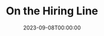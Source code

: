 ---
title: On the Hiring Line
date: 2023-09-08T00:00:00
opening_date: 1929-01-08
closing_date: 1929-01-09
layout: productions
program:
Theatre: Theatre Jacksonville
cast:
- Mrs. Ritchie: Daisy Bowden Stephens
- William Capron: Douglas Haygood
- Steve Mack: J. Karst Connell
- Ritchie: J.H. Pratt
- Pansy: Margaret Holmes
- Dorothy: Olive Rosenquist
- Sherman Fessenden: Philip Devlin
- Ronald Oliver: Ralph M. Anderson
- Rosalind: Winifred Snowden
crew:
- Director: Paul Stuart Buchanan
orchestra:
---